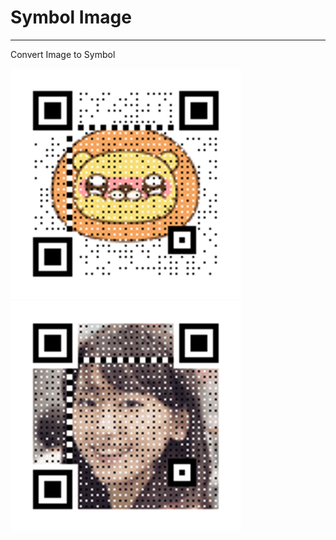 # Symbol Image

---
Convert Image to Symbol

![Alt text](./results/linkedin.png)
![Alt text](./results/Github2.gif)
